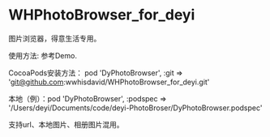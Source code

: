 # WHPhotoBrowser_for_deyi
图片浏览器，得意生活专用。

使用方法: 参考Demo.

CocoaPods安装方法： pod 'DyPhotoBrowser', :git => 'git@github.com:wwhisdavid/WHPhotoBrowser_for_deyi.git'
       
       
       
本地（例）：pod 'DyPhotoBrowser', :podspec => '/Users/deyi/Documents/code/deyi-PhotoBroser/DyPhotoBrowser.podspec'

支持url、本地图片、相册图片混用。
